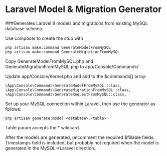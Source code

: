 # Laravel Model & Migration Generator
###Generates Laravel 8 models and migrations from existing MySQL database schema.

Use composer to create the stub with
```
php artisan make:command GenerateModelFromMySQL
php artisan make:command GenerateMigrationFromMySQL
```

Copy GenerateModelFromMySQL.php and GenerateMigrationFromMySQL.php to app/Console/Commands/

Update app/Console/Kernel.php and add to the $commands[] array:
```
\App\Console\Commands\GenerateModelFromMySQL::class,
\App\Console\Commands\GenerateMigrationFromMySQL::class,
\App\Console\Commands\GenerateRequestFromMySQL::class,
```

Set up your MySQL connection within Laravel, then use the generator as follows:
```
php artisan generate:model <database>.<table>
```

Table param accepts the * wildcard.

After the models are generated, uncomment the required $fillable fields.
Timestamps field is included, but probably not required when the model is generated in the MySQL->Laravel direction.
